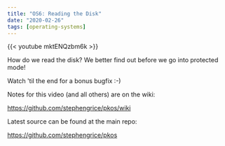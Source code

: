 ```yaml
---
title: "OS6: Reading the Disk"
date: "2020-02-26"
tags: [operating-systems]
---
```


{{< youtube mktENQzbm6k >}}

How do we read the disk? We better find out before we go into protected mode!

Watch 'til the end for a bonus bugfix :-)

Notes for this video (and all others) are on the wiki:

<https://github.com/stephengrice/pkos/wiki>

Latest source can be found at the main repo:

<https://github.com/stephengrice/pkos>
